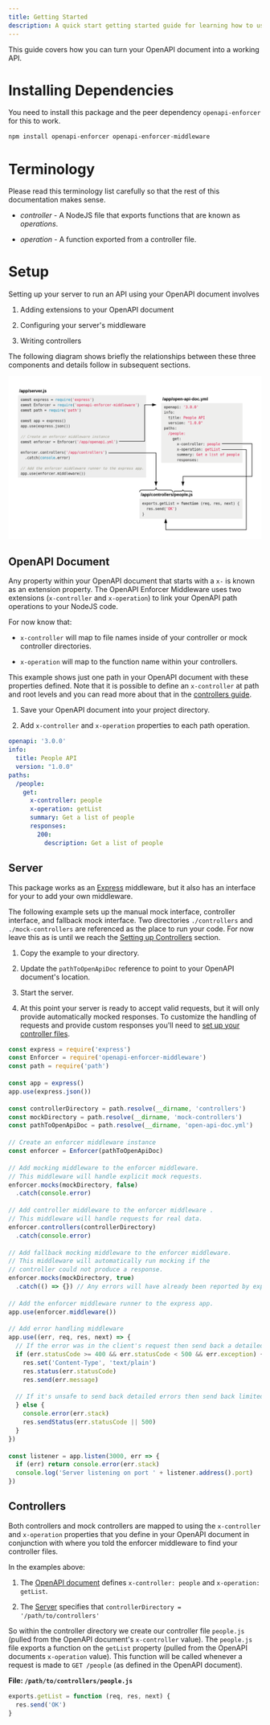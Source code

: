 ```yaml
---
title: Getting Started
description: A quick start getting started guide for learning how to use the OpenAPI Enforcer middleware package.
---
```


This guide covers how you can turn your OpenAPI document into a working API.

# Installing Dependencies

You need to install this package and the peer dependency `openapi-enforcer` for this to work.

```bash
npm install openapi-enforcer openapi-enforcer-middleware
```

# Terminology

Please read this terminology list carefully so that the rest of this documentation makes sense.

- *controller* - A NodeJS file that exports functions that are known as *operations*.

- *operation* - A function exported from a controller file.

# Setup

Setting up your server to run an API using your OpenAPI document involves

1. Adding extensions to your OpenAPI document

2. Configuring your server's middleware

3. Writing controllers

The following diagram shows briefly the relationships between these three components and details follow in subsequent sections.

![Overview](overview.png)

## OpenAPI Document

Any property within your OpenAPI document that starts with a `x-` is known as an extension property. The OpenAPI Enforcer Middleware uses two extensions (`x-controller` and `x-operation`) to link your OpenAPI path operations to your NodeJS code.

For now know that:

- `x-controller` will map to file names inside of your controller or mock controller directories.

- `x-operation` will map to the function name within your controllers.

This example shows just one path in your OpenAPI document with these properties defined. Note that it is possible to define an `x-controller` at path and root levels and you can read more about that in the [controllers guide](./guide/controllers.md).

1. Save your OpenAPI document into your project directory.

2. Add `x-controller` and `x-operation` properties to each path operation.

```yml
openapi: '3.0.0'
info:
  title: People API
  version: "1.0.0"
paths:
  /people:
    get:
      x-controller: people
      x-operation: getList
      summary: Get a list of people
      responses:
        200:
          description: Get a list of people
```

## Server

This package works as an [Express](https://expressjs.com) middleware, but it also has an interface for your to add your own middleware.

The following example sets up the manual mock interface, controller interface, and fallback mock interface. Two directories `./controllers` and `./mock-controllers` are referenced as the place to run your code. For now leave this as is until we reach the [Setting up Controllers](#controllers) section.

1. Copy the example to your directory.

2. Update the `pathToOpenApiDoc` reference to point to your OpenAPI document's location.

3. Start the server.

4. At this point your server is ready to accept valid requests, but it will only provide automatically mocked responses. To customize the handling of requests and provide custom responses you'll need to [set up your controller files](#controllers).

```js
const express = require('express')
const Enforcer = require('openapi-enforcer-middleware')
const path = require('path')

const app = express()
app.use(express.json())

const controllerDirectory = path.resolve(__dirname, 'controllers')
const mockDirectory = path.resolve(__dirname, 'mock-controllers') 
const pathToOpenApiDoc = path.resolve(__dirname, 'open-api-doc.yml')

// Create an enforcer middleware instance
const enforcer = Enforcer(pathToOpenApiDoc)

// Add mocking middleware to the enforcer middleware.
// This middleware will handle explicit mock requests.
enforcer.mocks(mockDirectory, false)
  .catch(console.error)

// Add controller middleware to the enforcer middleware .
// This middleware will handle requests for real data.
enforcer.controllers(controllerDirectory)
  .catch(console.error)

// Add fallback mocking middleware to the enforcer middleware.
// This middleware will automatically run mocking if the
// controller could not produce a response.
enforcer.mocks(mockDirectory, true)
  .catch(() => {}) // Any errors will have already been reported by explicit mock middleware

// Add the enforcer middleware runner to the express app.
app.use(enforcer.middleware())

// Add error handling middleware
app.use((err, req, res, next) => {
  // If the error was in the client's request then send back a detailed report
  if (err.statusCode >= 400 && err.statusCode < 500 && err.exception) {
    res.set('Content-Type', 'text/plain')
    res.status(err.statusCode)
    res.send(err.message)
    
  // If it's unsafe to send back detailed errors then send back limited error information
  } else {
    console.error(err.stack)
    res.sendStatus(err.statusCode || 500)
  }
})

const listener = app.listen(3000, err => {
  if (err) return console.error(err.stack)
  console.log('Server listening on port ' + listener.address().port)
})
```

## Controllers

Both controllers and mock controllers are mapped to using the `x-controller` and `x-operation` properties that you define in your OpenAPI document in conjunction with where you told the enforcer middleware to find your controller files.

In the examples above:
 
1. The [OpenAPI document](#openapi-document) defines `x-controller: people` and `x-operation: getList`.

2. The [Server](#server) specifies that `controllerDirectory = '/path/to/controllers'`

So within the controller directory we create our controller file `people.js` (pulled from the OpenAPI document's `x-controller` value). The `people.js` file exports a function on the `getList` property (pulled from the OpenAPI documents `x-operation` value). This function will be called whenever a request is made to `GET /people` (as defined in the OpenAPI document).

**File: `/path/to/controllers/people.js`**

```js
exports.getList = function (req, res, next) {
  res.send('OK')
}
``` 


